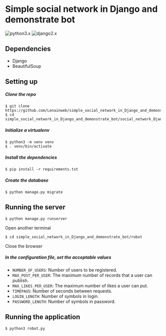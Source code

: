 # Simple social network in Django and demonstrate bot
![python3.x](https://img.shields.io/badge/python-3.x-brightgreen.svg) ![django2.x](https://img.shields.io/badge/%20Django-2.0.1-green.svg)

## Dependencies
* Django
* BeautifulSoup

## Setting up

##### Clone the repo

```
$ git clone https://github.com/Lenainweb/simple_social_network_in_Django_and_demonstrate_bot.git
$ cd simple_social_network_in_Django_and_demonstrate_bot/social_network_Django
```

##### Initialize a virtualenv

```
$ python3 -m venv venv
$ . venv/bin/activate
```

##### Install the dependencies

```
$ pip install -r requirements.txt
```

##### Create the database

```
$ python manage.py migrate
```

## Running the server

```
$ python manage.py runserver
```

Оpen another terminal

```
$ cd simple_social_network_in_Django_and_demonstrate_bot/robot
```

Close the browser


##### In the configuration file, set the acceptable values


* `NUMBER_OF_USERS`: Number of users to be registered.
* `MAX_POST_PER_USER`: The maximum number of records that a user can publish.
* `MAX_LIKES_PER_USER`: The maximum number of likes a user can put.
* `TIMEPAUS`: Number of seconds between requests.
* `LOGIN_LENGTH`: Number of symbols in login.
* `PASSWORD_LENGTH`: Number of symbols in password.


## Running the application

```
$ python3 robot.py
```



